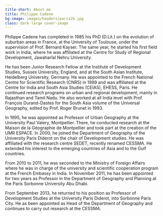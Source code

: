 ```yaml
---
title-short: About me
title: Philippe Cadene
bg-image: images/headers/paris2b.jpg
class: dark large cover-image
---
```


Philippe Cadene has completed in 1985 his PhD (D.Lit.) on the evolution of suburban areas in France, at the University of Toulouse, under the supervision of Prof. Bernard Kayser. The same year, he started his first field work in India, where he was affiliated at the Centre for Study of Regional Development, Jawaharlal Nehru University.

He has been Junior Research Fellow at the Institute of Development Studies, Sussex University, England, and at the South Asian Institute, Heidelberg University, Germany. He was appointed to the French National Centre for Scientific Research (CNRS) in 1989 and was affiliated at the Centre for India and South Asia Studies (CEIAS), EHESS, Paris. He continued research programs on urban and regional development, mainly in Rajasthan and Tamil Nadu. He also worked at all India level with Prof. François Durand-Dastes for the South Asia volume of the Universal Geography, edited by Prof. Roger Brunet in 1993.

In 1995, he was appointed as Professor of Urban Geography at the University Paul Valery, Montpellier. There, he conducted research at the Maison de la Géographie de Montpellier and took part at the creation of the UMR ESPACE. In 2000, he joined the Department of Geography of the University Paris Diderot on the chair of Development studies. He was affiliated with the research centre SEDET, recently renamed CESSMA. He extended his interest to the emerging countries of Asia and to the Gulf countries.

From 2010 to 2011, he was seconded to the Ministry of Foreign Affairs where he was in charge of the university and scientific cooperation program at the French Embassy in India. In November 2011, he has been appointed for two years as Professor in the Department of Geography and Planning at the Paris Sorbonne University Abu Dhabi.

From September 2013, he returned to his position as Professor of Development Studies at the University Paris Diderot, into Sorbonne Paris City. He as been appointed as Head of the Department of Geography and continues to carry out research at the CESSMA.